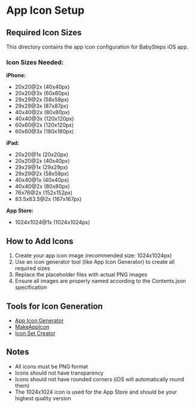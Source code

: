# App Icon Setup

## Required Icon Sizes

This directory contains the app icon configuration for BabySteps iOS app.

### Icon Sizes Needed:

**iPhone:**
- 20x20@2x (40x40px)
- 20x20@3x (60x60px)
- 29x29@2x (58x58px)
- 29x29@3x (87x87px)
- 40x40@2x (80x80px)
- 40x40@3x (120x120px)
- 60x60@2x (120x120px)
- 60x60@3x (180x180px)

**iPad:**
- 20x20@1x (20x20px)
- 20x20@2x (40x40px)
- 29x29@1x (29x29px)
- 29x29@2x (58x58px)
- 40x40@1x (40x40px)
- 40x40@2x (80x80px)
- 76x76@2x (152x152px)
- 83.5x83.5@2x (167x167px)

**App Store:**
- 1024x1024@1x (1024x1024px)

## How to Add Icons

1. Create your app icon image (recommended size: 1024x1024px)
2. Use an icon generator tool (like App Icon Generator) to create all required sizes
3. Replace the placeholder files with actual PNG images
4. Ensure all images are properly named according to the Contents.json specification

## Tools for Icon Generation

- [App Icon Generator](https://appicon.co/)
- [MakeAppIcon](https://makeappicon.com/)
- [Icon Set Creator](https://apps.apple.com/us/app/icon-set-creator/id939343785)

## Notes

- All icons must be PNG format
- Icons should not have transparency
- Icons should not have rounded corners (iOS will automatically round them)
- The 1024x1024 icon is used for the App Store and should be your highest quality version